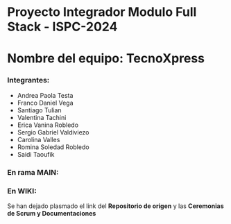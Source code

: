 
# Proyecto Integrador Modulo Full Stack - ISPC-2024
# Nombre del equipo: TecnoXpress

### Integrantes:
* Andrea Paola Testa 
* Franco Daniel Vega
* Santiago Tulian 
* Valentina Tachini
* Erica Vanina Robledo 
* Sergio Gabriel Valdiviezo
* Carolina Valles
* Romina Soledad Robledo
* Saidi Taoufik

### En rama MAIN:

### En WIKI:
Se han dejado plasmado el link del **Repositorio de origen** y  las **Ceremonias de Scrum y Documentaciones**

